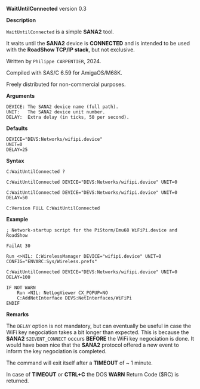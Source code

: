 **WaitUntilConnected** version 0.3

**Description**

`WaitUntilConnected` is a simple **SANA2** tool.

It waits until the **SANA2** device is **CONNECTED** and is intended to be used with the **RoadShow TCP/IP stack**, but not exclusive.
 
Written by `Philippe CARPENTIER`, 2024.

Compiled with SAS/C 6.59 for AmigaOS/M68K.

Freely distributed for non-commercial purposes.

**Arguments**

```
DEVICE: The SANA2 device name (full path).
UNIT:   The SANA2 device unit number.
DELAY:  Extra delay (in ticks, 50 per second).
```

**Defaults**

```
DEVICE="DEVS:Networks/wifipi.device"
UNIT=0
DELAY=25
```
 
**Syntax**

`C:WaitUntilConnected ?`

`C:WaitUntilConnected DEVICE="DEVS:Networks/wifipi.device" UNIT=0`

`C:WaitUntilConnected DEVICE="DEVS:Networks/wifipi.device" UNIT=0 DELAY=50`

`C:Version FULL C:WaitUntilConnected`
 
**Example**

```
; Network-startup script for the PiStorm/Emu68 WiFiPi.device and RoadShow

FailAt 30

Run <>NIL: C:WirelessManager DEVICE="wifipi.device" UNIT=0 CONFIG="ENVARC:Sys/Wireless.prefs"

C:WaitUntilConnected DEVICE="DEVS:Networks/wifipi.device" UNIT=0 DELAY=100

IF NOT WARN
    Run >NIL: NetLogViewer CX_POPUP=NO
    C:AddNetInterface DEVS:NetInterfaces/WiFiPi
ENDIF
```

**Remarks**

The `DELAY` option is not mandatory, but can eventually be useful in case the WiFi key negociation takes a bit longer than expected. This is because the **SANA2** `S2EVENT_CONNECT` occurs **BEFORE** the WiFi key negociation is done. It would have been nice that the **SANA2** protocol offered a new event to inform the key negociation is completed.

The command will exit itself after a **TIMEOUT** of ~ 1 minute.

In case of **TIMEOUT** or **CTRL+C** the DOS **WARN** Return Code ($RC) is returned.
